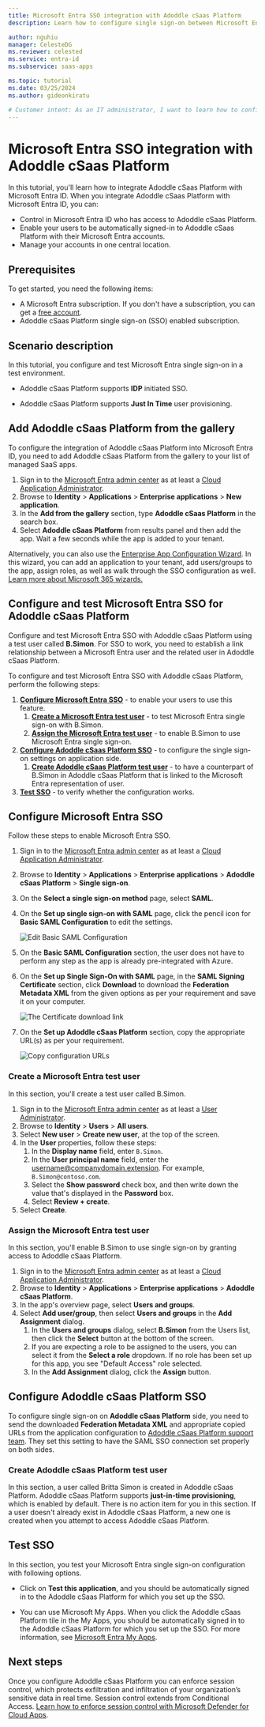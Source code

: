 ```yaml
---
title: Microsoft Entra SSO integration with Adoddle cSaas Platform
description: Learn how to configure single sign-on between Microsoft Entra ID and Adoddle cSaas Platform.

author: nguhiu
manager: CelesteDG
ms.reviewer: celested
ms.service: entra-id
ms.subservice: saas-apps

ms.topic: tutorial
ms.date: 03/25/2024
ms.author: gideonkiratu

# Customer intent: As an IT administrator, I want to learn how to configure single sign-on between Microsoft Entra ID and Adoddle cSaas Platform so that I can control who has access to Adoddle cSaas Platform, enable automatic sign-in with Microsoft Entra accounts, and manage my accounts in one central location.
---
```

# Microsoft Entra SSO integration with Adoddle cSaas Platform

In this tutorial, you'll learn how to integrate Adoddle cSaas Platform with Microsoft Entra ID. When you integrate Adoddle cSaas Platform with Microsoft Entra ID, you can:

* Control in Microsoft Entra ID who has access to Adoddle cSaas Platform.
* Enable your users to be automatically signed-in to Adoddle cSaas Platform with their Microsoft Entra accounts.
* Manage your accounts in one central location.

## Prerequisites

To get started, you need the following items:

* A Microsoft Entra subscription. If you don't have a subscription, you can get a [free account](https://azure.microsoft.com/free/).
* Adoddle cSaas Platform single sign-on (SSO) enabled subscription.

## Scenario description

In this tutorial, you configure and test Microsoft Entra single sign-on in a test environment.

* Adoddle cSaas Platform supports **IDP** initiated SSO.

* Adoddle cSaas Platform supports **Just In Time** user provisioning.

## Add Adoddle cSaas Platform from the gallery

To configure the integration of Adoddle cSaas Platform into Microsoft Entra ID, you need to add Adoddle cSaas Platform from the gallery to your list of managed SaaS apps.

1. Sign in to the [Microsoft Entra admin center](https://entra.microsoft.com) as at least a [Cloud Application Administrator](~/identity/role-based-access-control/permissions-reference.md#cloud-application-administrator).
1. Browse to **Identity** > **Applications** > **Enterprise applications** > **New application**.
1. In the **Add from the gallery** section, type **Adoddle cSaas Platform** in the search box.
1. Select **Adoddle cSaas Platform** from results panel and then add the app. Wait a few seconds while the app is added to your tenant.

 Alternatively, you can also use the [Enterprise App Configuration Wizard](https://portal.office.com/AdminPortal/home?Q=Docs#/azureadappintegration). In this wizard, you can add an application to your tenant, add users/groups to the app, assign roles, as well as walk through the SSO configuration as well. [Learn more about Microsoft 365 wizards.](/microsoft-365/admin/misc/azure-ad-setup-guides)

<a name='configure-and-test-azure-ad-sso-for-adoddle-csaas-platform'></a>

## Configure and test Microsoft Entra SSO for Adoddle cSaas Platform

Configure and test Microsoft Entra SSO with Adoddle cSaas Platform using a test user called **B.Simon**. For SSO to work, you need to establish a link relationship between a Microsoft Entra user and the related user in Adoddle cSaas Platform.

To configure and test Microsoft Entra SSO with Adoddle cSaas Platform, perform the following steps:

1. **[Configure Microsoft Entra SSO](#configure-azure-ad-sso)** - to enable your users to use this feature.
    1. **[Create a Microsoft Entra test user](#create-an-azure-ad-test-user)** - to test Microsoft Entra single sign-on with B.Simon.
    1. **[Assign the Microsoft Entra test user](#assign-the-azure-ad-test-user)** - to enable B.Simon to use Microsoft Entra single sign-on.
1. **[Configure Adoddle cSaas Platform SSO](#configure-adoddle-csaas-platform-sso)** - to configure the single sign-on settings on application side.
    1. **[Create Adoddle cSaas Platform test user](#create-adoddle-csaas-platform-test-user)** - to have a counterpart of B.Simon in Adoddle cSaas Platform that is linked to the Microsoft Entra representation of user.
1. **[Test SSO](#test-sso)** - to verify whether the configuration works.

<a name='configure-azure-ad-sso'></a>

## Configure Microsoft Entra SSO

Follow these steps to enable Microsoft Entra SSO.

1. Sign in to the [Microsoft Entra admin center](https://entra.microsoft.com) as at least a [Cloud Application Administrator](~/identity/role-based-access-control/permissions-reference.md#cloud-application-administrator).
1. Browse to **Identity** > **Applications** > **Enterprise applications** > **Adoddle cSaas Platform** > **Single sign-on**.
1. On the **Select a single sign-on method** page, select **SAML**.
1. On the **Set up single sign-on with SAML** page, click the pencil icon for **Basic SAML Configuration** to edit the settings.

   ![Edit Basic SAML Configuration](common/edit-urls.png)

1. On the **Basic SAML Configuration** section, the user does not have to perform any step as the app is already pre-integrated with Azure.

1. On the **Set up Single Sign-On with SAML** page, in the **SAML Signing Certificate** section, click **Download** to download the **Federation Metadata XML** from the given options as per your requirement and save it on your computer.

    ![The Certificate download link](common/metadataxml.png)

1. On the **Set up Adoddle cSaas Platform** section, copy the appropriate URL(s) as per your requirement.

    ![Copy configuration URLs](common/copy-configuration-urls.png)

<a name='create-an-azure-ad-test-user'></a>

### Create a Microsoft Entra test user 

In this section, you'll create a test user called B.Simon.

1. Sign in to the [Microsoft Entra admin center](https://entra.microsoft.com) as at least a [User Administrator](~/identity/role-based-access-control/permissions-reference.md#user-administrator).
1. Browse to **Identity** > **Users** > **All users**.
1. Select **New user** > **Create new user**, at the top of the screen.
1. In the **User** properties, follow these steps:
   1. In the **Display name** field, enter `B.Simon`.  
   1. In the **User principal name** field, enter the username@companydomain.extension. For example, `B.Simon@contoso.com`.
   1. Select the **Show password** check box, and then write down the value that's displayed in the **Password** box.
   1. Select **Review + create**.
1. Select **Create**.

<a name='assign-the-azure-ad-test-user'></a>

### Assign the Microsoft Entra test user

In this section, you'll enable B.Simon to use single sign-on by granting access to Adoddle cSaas Platform.

1. Sign in to the [Microsoft Entra admin center](https://entra.microsoft.com) as at least a [Cloud Application Administrator](~/identity/role-based-access-control/permissions-reference.md#cloud-application-administrator).
1. Browse to **Identity** > **Applications** > **Enterprise applications** > **Adoddle cSaas Platform**.
1. In the app's overview page, select **Users and groups**.
1. Select **Add user/group**, then select **Users and groups** in the **Add Assignment** dialog.
   1. In the **Users and groups** dialog, select **B.Simon** from the Users list, then click the **Select** button at the bottom of the screen.
   1. If you are expecting a role to be assigned to the users, you can select it from the **Select a role** dropdown. If no role has been set up for this app, you see "Default Access" role selected.
   1. In the **Add Assignment** dialog, click the **Assign** button.

## Configure Adoddle cSaas Platform SSO

To configure single sign-on on **Adoddle cSaas Platform** side, you need to send the downloaded **Federation Metadata XML** and appropriate copied URLs from the application configuration to [Adoddle cSaas Platform support team](mailto:support@asite.com). They set this setting to have the SAML SSO connection set properly on both sides.

### Create Adoddle cSaas Platform test user

In this section, a user called Britta Simon is created in Adoddle cSaas Platform. Adoddle cSaas Platform supports **just-in-time provisioning**, which is enabled by default. There is no action item for you in this section. If a user doesn't already exist in Adoddle cSaas Platform, a new one is created when you attempt to access Adoddle cSaas Platform.

## Test SSO 

In this section, you test your Microsoft Entra single sign-on configuration with following options.

* Click on **Test this application**, and you should be automatically signed in to the Adoddle cSaas Platform for which you set up the SSO.

* You can use Microsoft My Apps. When you click the Adoddle cSaas Platform tile in the My Apps, you should be automatically signed in to the Adoddle cSaas Platform for which you set up the SSO. For more information, see [Microsoft Entra My Apps](/azure/active-directory/manage-apps/end-user-experiences#azure-ad-my-apps).

## Next steps

Once you configure Adoddle cSaas Platform you can enforce session control, which protects exfiltration and infiltration of your organization’s sensitive data in real time. Session control extends from Conditional Access. [Learn how to enforce session control with Microsoft Defender for Cloud Apps](/cloud-app-security/proxy-deployment-aad).
